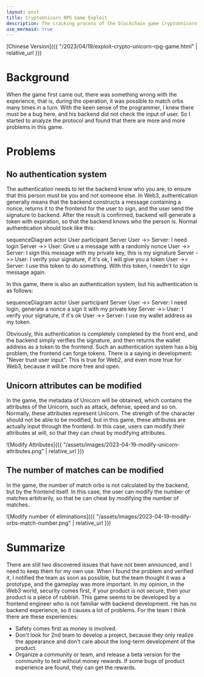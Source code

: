 ```yaml
---
layout: post
title: CryptoUnicorn RPG Game Exploit
description: The cracking process of the blockchain game CryptoUnicorn RPG.
use_mermaid: true
---
```


[Chinese Version]({{ "/2023/04/19/exploit-crypto-unicorn-rpg-game.html" | relative_url }})

# Background

When the game first came out, there was something wrong with the experience,
that is, during the operation, it was possible to match orbs many times in a
turn. With the keen sense of the programmer, I knew there must be a bug here,
and his backend did not check the input of user. So I started to analyze the
protocol and found that there are more and more problems in this game.

# Problems

## No authentication system

The authentication needs to let the backend know who you are, to ensure that
this person must be you and not someone else. In Web3, authentication generally
means that the backend constructs a message containing a nonce, returns it to
the frontend for the user to sign, and the user send the signature to backend.
After the result is confirmed, backend will generate a token with expiration,
so that the backend knows who the person is. Normal authentication should look
like this:

<div class="mermaid">
sequenceDiagram
     actor User
     participant Server
     User ->> Server: I need login
     Server ->> User: Give u a message with a randomly nonce
     User ->> Server: I sign this message with my private key, this is my signature
     Server ->> User: I verify your signature, if it's ok, I will give you a token
     User ->> Server: I use this token to do something. With this token, I needn't to sign message again.
</div>

In this game, there is also an authentication system, but his authentication is
as follows:

<div class="mermaid">
sequenceDiagram
     actor User
     participant Server
     User ->> Server: I need login, generate a nonce a sign it with my private key
     Server ->> User: I verify your signature, if it's ok
     User ->> Server: I use my wallet address as my token.
</div>

Obviously, this authentication is completely completed by the front end, and
the backend simply verifies the signature, and then returns the wallet address
as a token to the frontend. Such an authentication system has a big problem,
the frontend can forge tokens. 
There is a saying in development: "Never trust user input". This is true for
Web2, and even more true for Web3, because it will be more free and open.

## Unicorn attributes can be modified

In the game, the metadata of Unicorn will be obtained, which contains the
attributes of the Unicorn, such as attack, defense, speed and so on. Normally,
these attributes represent Unicorn. The strength of the character should not be
able to be modified, but in this game, these attributes are actually input
through the frontend. In this case, users can modify their attributes at will,
so that they can cheat by modifying attributes.

![Modify Attributes]({{ "/assets/images/2023-04-19-modify-unicorn-attributes.png" | relative_url }})

## The number of matches can be modified

In the game, the number of match orbs is not calculated by the backend, but by
the frontend itself. In this case, the user can modify the number of
matches arbitrarily, so that he can cheat by modifying the number of matches.

![Modify number of eliminations]({{ "/assets/images/2023-04-19-modify-orbs-match-number.png" | relative_url }})

# Summarize

There are still two discovered issues that have not been announced, and I need
to keep them for my own use. When I found the problem and verified it, I
notified the team as soon as possible, but the team thought it was a prototype,
and the gameplay was more important. In my opinion, in the Web3 world, security
comes first, if your product is not secure, then your product is a piece of
rubbish. This game seems to be developed by a frontend engineer who is not
familiar with backend development. He has no backend experience, so it causes a
lot of problems. For the team I think there are these experiences:

- Safety comes first as money is involved.
- Don't look for 2nd team to develop a project, because they only realize the
appearance and don't care about the long-term development of the product.
- Organize a community or team, and release a beta version for the community to
test without money rewards. If some bugs of product experience are found, they
can get the rewards.